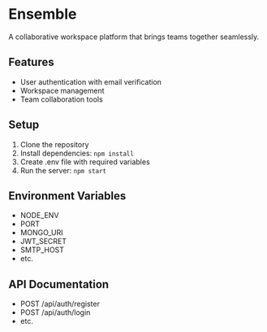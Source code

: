 # Ensemble

A collaborative workspace platform that brings teams together seamlessly.

## Features
- User authentication with email verification
- Workspace management
- Team collaboration tools

## Setup
1. Clone the repository
2. Install dependencies: `npm install`
3. Create .env file with required variables
4. Run the server: `npm start`

## Environment Variables
- NODE_ENV
- PORT
- MONGO_URI
- JWT_SECRET
- SMTP_HOST
- etc.

## API Documentation
- POST /api/auth/register
- POST /api/auth/login
- etc.

